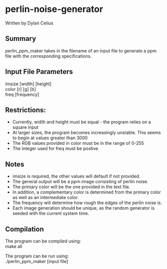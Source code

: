 # perlin-noise-generator

Written by Dylan Celius

## Summary
perlin_ppm_maker takes in the filename of an input file to generate a ppm file with the corresponding specifications. 

## Input File Parameters
imsize [width] [height] <br>
color [r] [g] [b] <br>
freq [frequency]

## Restrictions:
- Currently, width and height must be equal - the program relies on a square input
- At larger sizes, the program becomes increasingly unstable. This seems to begin at values greater than 3000
- The RGB values provided in color must be in the range of 0-255
- The integer used for freq must be postive

## Notes
- imsize is required, the other values will default if not provided.
- The general output will be a ppm image consisting of perlin noise. 
- The primary color will be the one provided in the text file. 
- In addition, a complementary color is determined from the primary color as well as an intermediate color. 
- The frequency will determine how rough the edges of the perlin noise is. 
- Each image generation should be unique, as the random generator is seeded with the current system time.

## Compilation
The program can be compiled using: <br>
make all

The program can be run using: <br>
./perlin_ppm_maker [input file]
